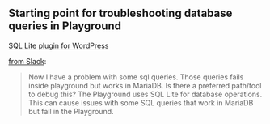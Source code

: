 ## Starting point for troubleshooting database queries in Playground
[SQL Lite plugin for WordPress](https://wordpress.org/plugins/sqlite-database-integration/)

[from Slack](https://wordpress.slack.com/archives/C04EWKGDJ0K/p1712483120740309): 

> Now I have a problem with some sql queries. Those queries fails inside playground but works in MariaDB. Is there a preferred path/tool to debug this? 
The Playground uses SQL Lite for database operations. This can cause issues with some SQL queries that work in MariaDB but fail in the Playground.
